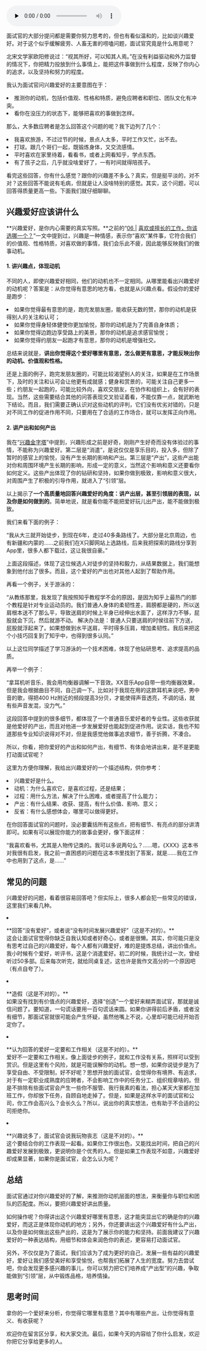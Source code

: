 <audio id="audio" title="16 | 透过兴趣爱好，面试官可以看出什么？" controls="" preload="none"><source id="mp3" src="https://static001.geekbang.org/resource/audio/5e/0f/5e5da572e9f86ad05b78a3aab129c50f.mp3"></audio>

面试官的大部分提问都是需要你努力思考的，但也有看似温和的，比如谈兴趣爱好。对于这个似乎缓解疲劳、人畜无害的唠嗑问题，面试官究竟是什么用意呢？

北宋文学家欧阳修说过：“视其所好，可以知其人焉。”在没有利益驱动和外力监督的情况下，你把精力投放到什么事情上，能把这件事做到什么程度，反映了你内心的追求，以及坚持和努力的程度。

我认为面试官问兴趣爱好的主要意图在于：

<li>
推测你的动机，包括价值观、性格和特质，避免应聘者和职位、团队文化有冲突。
</li>
<li>
看你在没压力的状态下，能够把喜欢的事做到怎样。
</li>

那么，大多数应聘者是怎么回答这个问题的呢？我下边列了几个：

<li>
我喜欢旅游，不过过节的时候，景点人太多，平时工作又忙，出不去。
</li>
<li>
打球。跟几个哥们一起，既锻炼身体，又交流感情。
</li>
<li>
平时喜欢在家里待着，看看书，或者上网看知乎，学点东西。
</li>
<li>
有了孩子之后，几乎就没啥爱好了，一有时间就得陪孩子。
</li>

看完这些回答，你有什么感觉？跟你的兴趣差不多么？真实，但是挺平淡的，对不对？这些回答不能说有毛病，但就是让人没啥特别的感觉。其实，这个问题，可以回答得质量更高一些。下面我们就仔细聊聊。

## 兴趣爱好应该讲什么

**兴趣爱好，是你内心需要的真实写照。**之前的“[06 |](https://time.geekbang.org/column/article/81078) [喜欢或擅长的工作，你该选哪一个？](https://time.geekbang.org/column/article/81078)”一文中提到过，兴趣是一种情感，表示你“喜欢”某件事，它符合我们的价值观、性格特质，对喜欢做的事情，我们会乐此不疲，因此能够反映我们的做事动机。

#### 1. 讲兴趣点，体现动机

不同的人，即使兴趣爱好相同，他们的动机也不一定相同。从哪里能看出兴趣爱好的动机呢？答案是：从你觉得有意思的地方看，也就是从兴趣点看。假设你的爱好是跑步：

<li>
如果你觉得最有意思的是，跑完发朋友圈，能收获无数的赞，那你的动机是获得别人的关注和认可；
</li>
<li>
如果你觉得身轻体健使你更加愉悦，那你的动机是为了完善自身体质；
</li>
<li>
如果你觉得边跑边享受路上的美景，那你的动机是追求感官愉悦；
</li>
<li>
如果你觉得约朋友一起跑才有意思，那你的动机是增强社交。
</li>

总结来说就是，**讲出你觉得这个爱好哪里有意思，怎么做更有意思，才能反映出你的动机、价值观和性格。**

还是上面的例子，跑完发朋友圈的，可能比较渴望别人的关注，如果是在工作场景下，及时的关注和认可会让他更有成就感；健身和赏景的，可能关注自己更多一些；约朋友一起跑的，可能比较外向，喜欢交朋友，在协作和组织上，会有好的表现。当然，这些需要结合其他的问答表现交叉验证着看，不能仅靠一点，就武断地下结论。而且，我们需要正确认识对这些动机的评判，它们没有优劣对错的，只是对不同工作的促进作用不同，只要用在了合适的工作场合，就可以发挥正向作用。

#### 2. 讲产出和如何产出

我在“[兴趣金字塔](https://time.geekbang.org/column/article/81078)”中提到，兴趣形成之前是好奇，刚刚产生好奇而没有体验过的事情，不能称为兴趣爱好。第二层是“消遣”，是说仅仅是享乐目的，投入多，但除了暂时的感官上的愉悦，没有产生长期的影响和产出。第三层是“产出”，这些产出能对你和周围环境产生长期的影响，形成一定的意义，当然这个影响和意义还要看你如何定义。这些产出体现了你的钻研和坚持，如果你做到极致，影响和意义很大，对周围产生了积极的引导作用，就进入了“引领”层。

以上揭示了**一个高质量地回答兴趣爱好的角度：讲产出层，甚至引领层的表现，以及你是如何做到的**。简单地说，就是看你能不能把爱好玩儿出产出，能不能做到极致。

我们来看下面的例子：

> 
“我从大三就开始徒步，到现在6年，走过40多条路线了。大部分是北京周边，也有新疆和内蒙的……之前我们在X只脚网站上选路线，后来我把探索的路线分享到App里，很多人都下载过，这让我很自豪。”


上面这段描述，体现了这位候选人对徒步的坚持和毅力，从结果数据上，我们能想象到他付出了很多。而且，这个爱好的产出也对其他人起到了帮助作用。

再看一个例子，关于游泳的：

> 
“从教练那里，我发现了我按照知乎教程学不会的原因，是因为知乎上最热门的那个教程是针对专业运动员的。我们普通人身体的柔韧性差，肩膀都是硬的，所以送肩根本送不了那么平，导致送肩的时候上半身已经伸出水面了，这样浮力不够，屁股就会下沉，然后就游不动。 解决办法是：普通人只要送肩的时侯往前下方送，屁股就浮起来了。如果想做到水平送肩，平时得多压肩，增加柔韧性。我后来把这个小技巧回复到了知乎中，也得到很多认同。”


以上这位同学描述了学习游泳的一个技术困难，体现了他钻研思考、追求提高的品质。

再举一个例子：

> 
“拿耳机听音乐，我会用均衡器调解一下音效。XX音乐App自带一些均衡器效果，但是我会根据曲目不同，自己调一下。比如对于我现在用的这款耳机来说吧，男中音的歌，得把400 Hz附近的频段提高3分贝，才能使得声音透亮，不调的话，就有些声音发混，没力气。”


这段回答中提到的很多细节，都体现了一个普通音乐爱好者的专业性。这些收获就是他爱好的产出，而且对他进一步发展爱好也能起到促进作用。说实话，我也不知道那些专业知识说得对不对，但是我感觉他做事追求细节，善于折腾，不凑合。

所以，你看，把你爱好的产出和如何产出，有细节、有体会地讲出来，是不是更能打动面试官呢？

这里为方便你理解，我给出兴趣爱好的一个描述结构，供你参考：

<li>
兴趣爱好是什么。
</li>
<li>
动机：为什么喜欢它，是喜欢过程，还是结果；
</li>
<li>
过程：用什么方法，解决了什么困难，或者提高了什么能力；
</li>
<li>
产出：有什么结果、收获、提高，有什么价值、影响、意义；
</li>
<li>
反省：有什么感想体会，哪里可以做得更好。
</li>

在你回答面试官的问题时，没必要囊括所有这些点，把有细节、有亮点的部分讲清即可。如果有可以展现你能力的故事会更好，像下面这样：

> 
“我喜欢看书，尤其是人物传记类的。我可以多说两句么？……嗯，《XXX》这本书对我很有启发，我之前一直困惑的问题在这本书里找到了答案，就是……我在工作中也用到了这点，是……”


## 常见的问题

兴趣爱好的问题，看着很容易回答吧？但实际上，很多人都会犯一些常见的错误，这里我们来看几种。

<li>
<p>**回答“没有爱好”，或者说“没有时间发展兴趣爱好”（这是不对的）。**<br>
这会让面试官觉得你缺乏自我认知或者好奇心，或者是很懒。其实，你可能只是没有思考过自己的兴趣爱好，每个人都有兴趣爱好，难的是提炼总结，讲出价值点。我小时候有个爱好，听评书，这是个消遣爱好。初二的时候，我统计过一次，曾经听过50多部。后来每次听完，就给同桌复述，这也许是我作文高分的一个原因吧（有点自夸了）。</p>
</li>
<li>
<p>**造假（这是不对的）。**<br>
如果没有找到有价值点的兴趣爱好，选择“创造”一个爱好来糊弄面试官，那就是诚信问题了。要知道，一句谎话要用一百句谎话来圆。如果你讲得前后矛盾，或者没有细节，那面试官就很可能会产生怀疑，虽然他嘴上不说，心里却可能已经开始否定你了。</p>
</li>
<li>
<p>**认为回答的爱好一定要和工作相关（这是不对的）。**<br>
爱好不一定要和工作相关。像上面徒步的例子，就和工作没有关系，照样可以受到赏识。但是这里有个风险，就是可能误解你的动机。想一想，如果你说徒步是为了享受自由、不受限制，好不好呢？思想开放的面试官，会觉得你有境界、有追求，对于有一定职业成熟度的应聘者，不会影响工作中的任务分工、组织规章啥的。但是不排除有些面试官会产生一些你不服管、我行我素的看法，担心某天大家都在加班工作，你却放下任务，自顾自地走掉了。但是，如果是这样水平的面试官和公司，你工作会高兴么？会长久么？所以，说出你的真实想法，也有助于不合适的公司拒绝你。</p>
</li>
<li>
<p>**兴趣说多了，面试官会说我玩物丧志（这是不对的）。**<br>
这个要结合你的工作表现一起看。如果你工作很出色，又能找出时间，把自己的兴趣爱好发展到极致，更说明你是个优秀的人。但是如果工作表现不如意，兴趣爱好却成果显著，如果你是面试官，会怎么认为呢？</p>
</li>

## 总结

面试官通过对你兴趣爱好的了解，来推测你动机层面的想法，来衡量你与职位和团队的匹配度。所以，要把兴趣爱好讲出质量。

如何操作呢？你得讲出这个兴趣爱好哪里有意思，这才能突显出它的确是你的兴趣爱好，而这正是体现你动机的地方；另外，你还要讲出这个兴趣爱好有什么产出，以及你是如何做出这些产出的，这是为了展示你的能力和坚持。前面我建议了兴趣爱好的一种表达结构，用细节和体会来润色你的表述，更容易打动面试官。

另外，不仅仅是为了面试，我们应该为了成为更好的自己，发展一些有益的兴趣爱好，爱好让我们感受美好和享受愉悦，也帮我们拓展了人生的宽度。努力去尝试吧，你会发现更多感兴趣的事儿，你可以努力把它们培养成“产出型”的兴趣，争取能做到“引领”层，从中锻炼品格，培养情操。

## 思考时间

拿你的一个爱好来分析，你觉得它哪里有意思？其中有哪些产出，让你觉得有意义、有收获呢？

欢迎你在留言区分享，和大家交流。最后，如果今天的内容给了你什么启发，欢迎你把它分享给更多的人。



